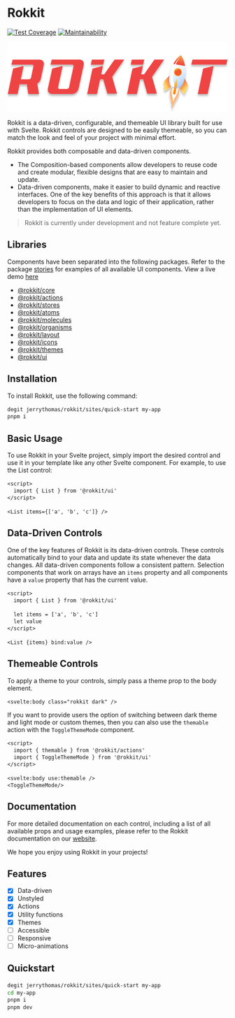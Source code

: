 # Rokkit

[![Test Coverage][coverage_badge]][coverage_url]
[![Maintainability][maintainability_badge]][maintainability_url]

![Rokkit](rokkit.svg)

Rokkit is a data-driven, configurable, and themeable UI library built for use with Svelte. Rokkit controls are designed to be easily themeable, so you can match the look and feel of your project with minimal effort.

Rokkit provides both composable and data-driven components.

- The Composition-based components allow developers to reuse code and create modular, flexible designs that are easy to maintain and update.
- Data-driven components, make it easier to build dynamic and reactive interfaces. One of the key benefits of this approach is that it allows developers to focus on the data and logic of their application, rather than the implementation of UI elements.

> Rokkit is currently under development and not feature complete yet.

## Libraries

Components have been separated into the following packages. Refer to the package [stories](sites/rokkit) for examples of all available UI components. View a live demo [here](https://rokkit.vercel.app/)

- [@rokkit/core](packages/core)
- [@rokkit/actions](packages/actions)
- [@rokkit/stores](packages/stores)
- [@rokkit/atoms](packages/atoms)
- [@rokkit/molecules](packages/molecules)
- [@rokkit/organisms](packages/organisms)
- [@rokkit/layout](packages/layout)
- [@rokkit/icons](packages/icons)
- [@rokkit/themes](packages/themes)
- [@rokkit/ui](packages/ui)

## Installation

To install Rokkit, use the following command:

```bash
degit jerrythomas/rokkit/sites/quick-start my-app
pnpm i
```

## Basic Usage

To use Rokkit in your Svelte project, simply import the desired control and use it in your template like any other Svelte component. For example, to use the List control:

```svelte
<script>
  import { List } from '@rokkit/ui'
</script>

<List items={['a', 'b', 'c']} />
```

## Data-Driven Controls

One of the key features of Rokkit is its data-driven controls. These controls automatically bind to your data and update its state whenever the data changes. All data-driven components follow a consistent pattern. Selection components that work on arrays have an `items` property and all components have a `value` property that has the current value.

```svelte
<script>
  import { List } from '@rokkit/ui'

  let items = ['a', 'b', 'c']
  let value
</script>

<List {items} bind:value />
```

## Themeable Controls

To apply a theme to your controls, simply pass a theme prop to the body element.

```svelte
<svelte:body class="rokkit dark" />
```

If you want to provide users the option of switching between dark theme and light mode or custom themes, then you can also use the `themable` action with the `ToggleThemeMode` component.

```svelte
<script>
  import { themable } from '@rokkit/actions'
  import { ToggleThemeMode } from '@rokkit/ui'
</script>

<svelte:body use:themable />
<ToggleThemeMode/>
```

## Documentation

For more detailed documentation on each control, including a list of all available props and usage examples, please refer to the Rokkit documentation on our [website](https://rokkit.vercel.app).

We hope you enjoy using Rokkit in your projects!

## Features

- [x] Data-driven
- [x] Unstyled
- [x] Actions
- [x] Utility functions
- [x] Themes
- [ ] Accessible
- [ ] Responsive
- [ ] Micro-animations

## Quickstart

```bash
degit jerrythomas/rokkit/sites/quick-start my-app
cd my-app
pnpm i
pnpm dev
```

[coverage_badge]: https://api.codeclimate.com/v1/badges/fd3e28efe14760b16f74/test_coverage
[coverage_url]: https://codeclimate.com/github/jerrythomas/rokkit/test_coverage
[maintainability_badge]: https://api.codeclimate.com/v1/badges/fd3e28efe14760b16f74/maintainability
[maintainability_url]: https://codeclimate.com/github/jerrythomas/rokkit/maintainability
